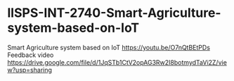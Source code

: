 # llSPS-INT-2740-Smart-Agriculture-system-based-on-IoT
Smart Agriculture system based on IoT
https://youtu.be/O7nQtBEtPDs
Feedback video
https://drive.google.com/file/d/1JqSTb1CtV2opAG3Rw2I8botmydTaVi2Z/view?usp=sharing
